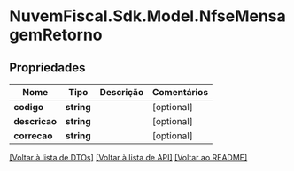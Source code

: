 # NuvemFiscal.Sdk.Model.NfseMensagemRetorno

## Propriedades

Nome | Tipo | Descrição | Comentários
------------ | ------------- | ------------- | -------------
**codigo** | **string** |  | [optional] 
**descricao** | **string** |  | [optional] 
**correcao** | **string** |  | [optional] 

[[Voltar à lista de DTOs]](../README.md#documentation-for-models) [[Voltar à lista de API]](../README.md#documentation-for-api-endpoints) [[Voltar ao README]](../README.md)

